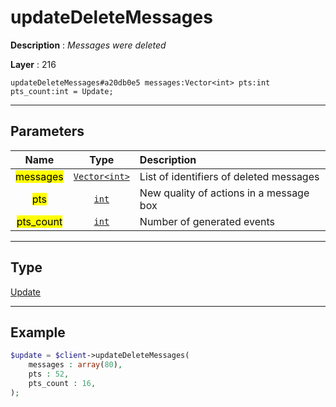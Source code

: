 # updateDeleteMessages

**Description** : *Messages were deleted*

**Layer** : 216

```tl
updateDeleteMessages#a20db0e5 messages:Vector<int> pts:int pts_count:int = Update;
```

---

## Parameters

| Name | Type | Description |
| :---: | :---: | :--- |
| <mark>messages</mark> | [`Vector<int>`](type/int) | List of identifiers of deleted messages |
| <mark>pts</mark> | [`int`](type/int) | New quality of actions in a message box |
| <mark>pts_count</mark> | [`int`](type/int) | Number of generated events |

---

## Type

[Update](type/Update)

---

## Example

```php
$update = $client->updateDeleteMessages(
	messages : array(80),
	pts : 52,
	pts_count : 16,
);
```